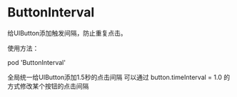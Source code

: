 # ButtonInterval
给UIButton添加触发间隔，防止重复点击。

使用方法：

pod 'ButtonInterval'

全局统一给UIButton添加1.5秒的点击间隔
可以通过 button.timeInterval = 1.0 的方式修改某个按钮的点击间隔
